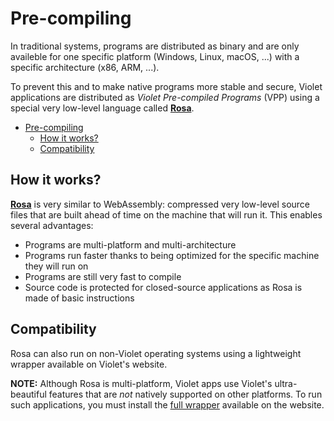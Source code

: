 # Pre-compiling

In traditional systems, programs are distributed as
binary and are only availeble for one specific platform (Windows, Linux, macOS, ...)
with a specific architecture (x86, ARM, ...).

To prevent this and to make native programs more stable and
secure, Violet applications are distributed as *Violet Pre-compiled Programs*
(VPP) using a special very low-level language called [**Rosa**](https://github.com/violet-eco/rosa).

- [Pre-compiling](#pre-compiling)
  - [How it works?](#how-it-works)
  - [Compatibility](#compatibility)

## How it works?

[**Rosa**](https://github.com/violet-eco/rosa) is very similar to WebAssembly: compressed very low-level
source files that are built ahead of time on the machine that will
run it. This enables several advantages:

- Programs are multi-platform and multi-architecture
- Programs run faster thanks to being optimized for the specific machine they will run on
- Programs are still very fast to compile
- Source code is protected for closed-source applications as Rosa is made of basic instructions

## Compatibility

Rosa can also run on non-Violet operating systems using a lightweight
wrapper available on Violet's website.

**NOTE:** Although Rosa is multi-platform, Violet apps use Violet's
ultra-beautiful features that are *not* natively supported on other platforms.
To run such applications, you must install the [full wrapper](multi-platform.md) available on the website.